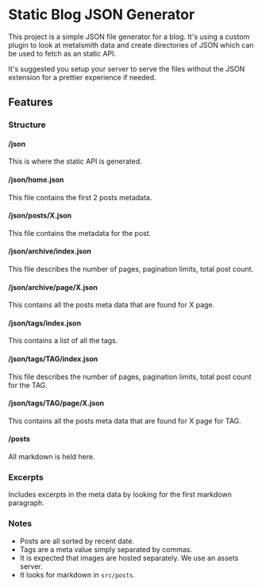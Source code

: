 # Static Blog JSON Generator

This project is a simple JSON file generator for a blog. It's using a custom
plugin to look at metalsmith data and create directories of JSON which can be
used to fetch as an static API. 

It's suggested you setup your server to serve the files without the JSON
extension for a prettier experience if needed.

## Features

### Structure

#### /json

This is where the static API is generated.

#### /json/home.json

This file contains the first 2 posts metadata.

#### /json/posts/X.json

This file contains the metadata for the post.

#### /json/archive/index.json

This file describes the number of pages, pagination limits, total post count.

#### /json/archive/page/X.json

This contains all the posts meta data that are found for X page.

#### /json/tags/index.json

This contains a list of all the tags.

#### /json/tags/TAG/index.json

This file describes the number of pages, pagination limits, total post count for
the TAG.

#### /json/tags/TAG/page/X.json

This contains all the posts meta data that are found for X page for TAG.

#### /posts

All markdown is held here.

### Excerpts

Includes excerpts in the meta data by looking for the first markdown paragraph.

### Notes 

 * Posts are all sorted by recent date.
 * Tags are a meta value simply separated by commas.
 * It is expected that images are hosted separately. We use an assets server.
 * It looks for markdown in `src/posts`.

